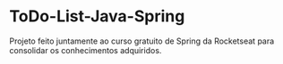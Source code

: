 # ToDo-List-Java-Spring
Projeto feito juntamente ao curso gratuito de Spring da Rocketseat para consolidar os conhecimentos adquiridos.
